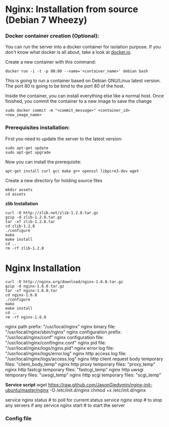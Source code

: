 # Nginx: Installation from source (Debian 7 Wheezy)

### Docker container creation (Optional):

You can run the server into a docker container for isolation purpose. If you don't know what docker is all
about, take a look at [docker.io](http://docker.io).

Create a new container with this command:
```
docker run -i -t -p 80:80 --name='<container_name>' debian bash
```
This is going to run a container based on Debian GNU/Linux latest version. The port 80 is going to be bind to the port 80
of the host.

Inside the container, you can install everything else like a normal host. Once finished, you commit the container to a new image to save the change
```
sudo docker commit -m "<commit_message>" <container_id> <new_image_name>
```

### Prerequisites installation:

First you need to update the server to the latest version:
```
sudo apt-get update
sudo apt-get upgrade
```
Now you can install the prerequisite:
```
apt-get install curl gcc make g++ openssl libpcre3-dev wget
```

Create a new directory for holding source files  
```
mkdir assets
cd assets
```

**zlib Installation**  
```
curl -O http://zlib.net/zlib-1.2.8.tar.gz
gzip -d zlib-1.2.8.tar.gz
tar -xf zlib-1.2.8.tar
cd zlib-1.2.8
./configure
make
make install
cd ..
rm -rf zlib-1.2.8
```

# Nginx Installation
```
curl -O http://nginx.org/download/nginx-1.6.0.tar.gz
gzip -d nginx-1.6.0.tar.gz
tar -xf nginx-1.6.0.tar
cd nginx-1.6.0
./configure
make
make install
cd ..
rm -rf nginx-1.6.0
```

  nginx path prefix: "/usr/local/nginx"
  nginx binary file: "/usr/local/nginx/sbin/nginx"
  nginx configuration prefix: "/usr/local/nginx/conf"
  nginx configuration file: "/usr/local/nginx/conf/nginx.conf"
  nginx pid file: "/usr/local/nginx/logs/nginx.pid"
  nginx error log file: "/usr/local/nginx/logs/error.log"
  nginx http access log file: "/usr/local/nginx/logs/access.log"
  nginx http client request body temporary files: "client_body_temp"
  nginx http proxy temporary files: "proxy_temp"
  nginx http fastcgi temporary files: "fastcgi_temp"
  nginx http uwsgi temporary files: "uwsgi_temp"
  nginx http scgi temporary files: "scgi_temp"


**Service script**
wget https://raw.github.com/JasonGiedymin/nginx-init-ubuntu/master/nginx -O /etc/init.d/nginx
chmod +x /etc/init.d/nginx

service nginx status  # to poll for current status
service nginx stop    # to stop any servers if any
service nginx start   # to start the server


### Config file

